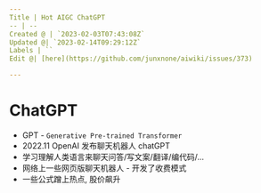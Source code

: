 ```yaml
---
Title | Hot AIGC ChatGPT
-- | --
Created @ | `2023-02-03T07:43:08Z`
Updated @| `2023-02-14T09:29:12Z`
Labels | ``
Edit @| [here](https://github.com/junxnone/aiwiki/issues/373)

---
```

# ChatGPT

- GPT - `Generative Pre-trained Transformer`
- 2022.11 OpenAI 发布聊天机器人 chatGPT
- 学习理解人类语言来聊天问答/写文案/翻译/编代码/...
- 网络上一些网页版聊天机器人 - 开发了收费模式
- 一些公式蹭上热点, 股价飙升
